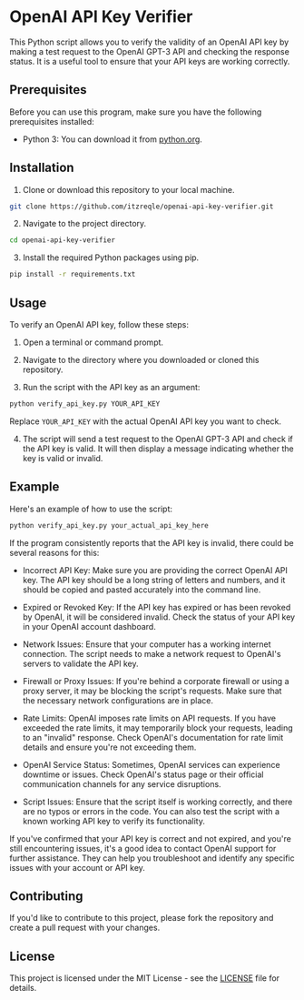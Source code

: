 # OpenAI API Key Verifier

This Python script allows you to verify the validity of an OpenAI API key by making a test request to the OpenAI GPT-3 API and checking the response status. It is a useful tool to ensure that your API keys are working correctly.

## Prerequisites

Before you can use this program, make sure you have the following prerequisites installed:

- Python 3: You can download it from [python.org](https://www.python.org/downloads/).

## Installation

1. Clone or download this repository to your local machine.

```bash
git clone https://github.com/itzreqle/openai-api-key-verifier.git
```

2. Navigate to the project directory.

```bash
cd openai-api-key-verifier
```

3. Install the required Python packages using pip.

```bash
pip install -r requirements.txt
```

## Usage

To verify an OpenAI API key, follow these steps:

1. Open a terminal or command prompt.

2. Navigate to the directory where you downloaded or cloned this repository.

3. Run the script with the API key as an argument:

```bash
python verify_api_key.py YOUR_API_KEY
```

Replace `YOUR_API_KEY` with the actual OpenAI API key you want to check.

4. The script will send a test request to the OpenAI GPT-3 API and check if the API key is valid. It will then display a message indicating whether the key is valid or invalid.

## Example

Here's an example of how to use the script:

```bash
python verify_api_key.py your_actual_api_key_here
```
If the program consistently reports that the API key is invalid, there could be several reasons for this:

- Incorrect API Key: Make sure you are providing the correct OpenAI API key. The API key should be a long string of letters and numbers, and it should be copied and pasted accurately into the command line.

- Expired or Revoked Key: If the API key has expired or has been revoked by OpenAI, it will be considered invalid. Check the status of your API key in your OpenAI account dashboard.

- Network Issues: Ensure that your computer has a working internet connection. The script needs to make a network request to OpenAI's servers to validate the API key.

- Firewall or Proxy Issues: If you're behind a corporate firewall or using a proxy server, it may be blocking the script's requests. Make sure that the necessary network configurations are in place.

- Rate Limits: OpenAI imposes rate limits on API requests. If you have exceeded the rate limits, it may temporarily block your requests, leading to an "invalid" response. Check OpenAI's documentation for rate limit details and ensure you're not exceeding them.

- OpenAI Service Status: Sometimes, OpenAI services can experience downtime or issues. Check OpenAI's status page or their official communication channels for any service disruptions.

- Script Issues: Ensure that the script itself is working correctly, and there are no typos or errors in the code. You can also test the script with a known working API key to verify its functionality.

If you've confirmed that your API key is correct and not expired, and you're still encountering issues, it's a good idea to contact OpenAI support for further assistance. They can help you troubleshoot and identify any specific issues with your account or API key.

## Contributing

If you'd like to contribute to this project, please fork the repository and create a pull request with your changes.

## License

This project is licensed under the MIT License - see the [LICENSE](LICENSE) file for details.
